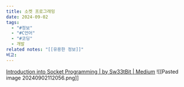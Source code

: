 ```yaml
---
title: 소켓 프로그래밍
date: 2024-09-02
tags:
  - "#정보"
  - "#C언어"
  - "#코딩"
  - 개발
related notes: "[[유용한 정보]]"
비고:
---
```

[Introduction into Socket Programming | by Sw33tBit | Medium](https://medium.com/@bitr13x/introduction-into-socket-programming-49b80d1a962f)
![[Pasted image 20240902112056.png]]